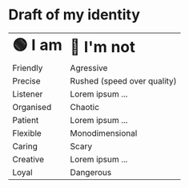 # Draft of my identity


<table border="0">
<tr>
    <td><b style="font-size:30px">🟢 I am</b></td>
    <td><b style="font-size:30px">🔴 I'm not</b></td>
</tr>
<tr>
    <td>Friendly</td>
    <td>Agressive</td>
</tr>
<tr>
    <td>Precise</td>
    <td>Rushed (speed over quality)</td>
</tr>
<tr>
    <td>Listener</td>
    <td>Lorem ipsum ...</td>
</tr>
<tr>
    <td>Organised</td>
    <td>Chaotic</td>
</tr>
<tr>
    <td>Patient</td>
    <td>Lorem ipsum ...</td>
</tr>
<tr>
    <td>Flexible</td>
    <td>Monodimensional</td>
</tr>
<tr>
    <td>Caring</td>
    <td>Scary</td>
</tr>
<tr>
    <td>Creative</td>
    <td>Lorem ipsum ...</td>
</tr>
<tr>
    <td>Loyal</td>
    <td>Dangerous</td>
</tr>
</table>
